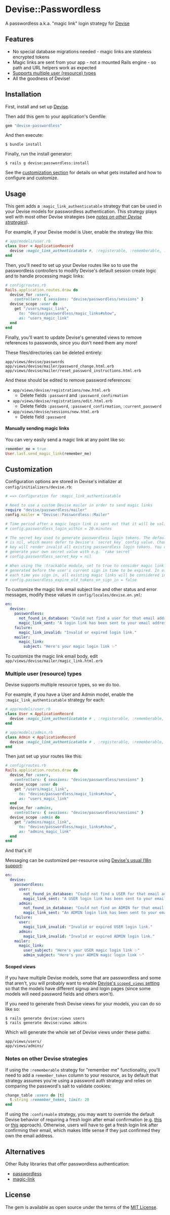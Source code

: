 # Devise::Passwordless

A passwordless a.k.a. "magic link" login strategy for [Devise][]

## Features

* No special database migrations needed - magic links are stateless encrypted tokens
* Magic links are sent from your app - not a mounted Rails engine - so path and URL helpers work as expected
* [Supports multiple user (resource) types](#multiple-user-resource-types)
* All the goodness of Devise!

## Installation

First, install and set up [Devise][].

Then add this gem to your application's Gemfile:

```ruby
gem "devise-passwordless"
```

And then execute:

```
$ bundle install
```

Finally, run the install generator:

```
$ rails g devise:passwordless:install
```

See the [customization section](#customization) for details on what gets installed and how to configure and customize.

## Usage

This gem adds a `:magic_link_authenticatable` strategy that can be used in your Devise models for passwordless authentication. This strategy plays well with most other Devise strategies (see [*notes on other Devise strategies*](#notes-on-other-devise-strategies)).

For example, if your Devise model is User, enable the strategy like this:

```ruby
# app/models/user.rb
class User < ApplicationRecord
  devise :magic_link_authenticatable #, :registerable, :rememberable, ...
end
```

Then, you'll need to set up your Devise routes like so to use the passwordless controllers to modify Devise's default session create logic and to handle processing magic links:

```ruby
# config/routes.rb
Rails.application.routes.draw do
  devise_for :users,
    controllers: { sessions: "devise/passwordless/sessions" }
  devise_scope :user do
    get "/users/magic_link",
      to: "devise/passwordless/magic_links#show",
      as: "users_magic_link"
  end
end
```

Finally, you'll want to update Devise's generated views to remove references to passwords, since you don't need them any more!

These files/directories can be deleted entirely:

```
app/views/devise/passwords
app/views/devise/mailer/password_change.html.erb
app/views/devise/mailer/reset_password_instructions.html.erb
```

And these should be edited to remove password references:

* `app/views/devise/registrations/new.html.erb`
  * Delete fields `:password` and `:password_confirmation`
* `app/views/devise/registrations/edit.html.erb`
  * Delete fields `:password`, `:password_confirmation`, `:current_password`
* `app/views/devise/sessions/new.html.erb`
  * Delete field `:password`

#### Manually sending magic links

You can very easily send a magic link at any point like so:

```ruby
remember_me = true
User.last.send_magic_link(remember_me)
```

## Customization

Configuration options are stored in Devise's initializer at `config/initializers/devise.rb`:

```ruby
# ==> Configuration for :magic_link_authenticatable

# Need to use a custom Devise mailer in order to send magic links
require "devise/passwordless/mailer"
config.mailer = "Devise::Passwordless::Mailer"

# Time period after a magic login link is sent out that it will be valid for.
# config.passwordless_login_within = 20.minutes

# The secret key used to generate passwordless login tokens. The default value
# is nil, which means defer to Devise's `secret_key` config value. Changing this
# key will render invalid all existing passwordless login tokens. You can
# generate your own secret value with e.g. `rake secret`
# config.passwordless_secret_key = nil

# When using the :trackable module, set to true to consider magic link tokens
# generated before the user's current sign in time to be expired. In other words,
# each time you sign in, all existing magic links will be considered invalid.
# config.passwordless_expire_old_tokens_on_sign_in = false
```

To customize the magic link email subject line and other status and error messages, modify these values in `config/locales/devise.en.yml`:

```yaml
en:
  devise:
    passwordless:
      not_found_in_database: "Could not find a user for that email address"
      magic_link_sent: "A login link has been sent to your email address. Please follow the link to log in to your account."
    failure:
      magic_link_invalid: "Invalid or expired login link."
    mailer:
      magic_link:
        subject: "Here's your magic login link ✨"
```

To customize the magic link email body, edit `app/views/devise/mailer/magic_link.html.erb`

### Multiple user (resource) types

Devise supports multiple resource types, so we do too.

For example, if you have a User and Admin model, enable the `:magic_link_authenticatable` strategy for each:

```ruby
# app/models/user.rb
class User < ApplicationRecord
  devise :magic_link_authenticatable # , :registerable, :rememberable, ...
end

# app/models/admin.rb
class Admin < ApplicationRecord
  devise :magic_link_authenticatable # , :registerable, :rememberable, ...
end
```

Then just set up your routes like this:

```ruby
# config/routes.rb
Rails.application.routes.draw do
  devise_for :users,
    controllers: { sessions: "devise/passwordless/sessions" }
  devise_scope :user do
    get "/users/magic_link",
      to: "devise/passwordless/magic_links#show",
      as: "users_magic_link"
  end
  devise_for :admins,
    controllers: { sessions: "devise/passwordless/sessions" }
  devise_scope :admin do
    get "/admins/magic_link",
      to: "devise/passwordless/magic_links#show",
      as: "admins_magic_link"
  end
end
```

And that's it!

Messaging can be customized per-resource using [Devise's usual I18n support][devise-i18n]:

```yaml
en:
  devise:
    passwordless:
      user:
        not_found_in_database: "Could not find a USER for that email address"
        magic_link_sent: "A USER login link has been sent to your email address. Please follow the link to log in to your account."
      admin:
        not_found_in_database: "Could not find an ADMIN for that email address"
        magic_link_sent: "An ADMIN login link has been sent to your email address. Please follow the link to log in to your account."
    failure:
      user:
        magic_link_invalid: "Invalid or expired USER login link."
      admin:
        magic_link_invalid: "Invalid or expired ADMIN login link."
    mailer:
      magic_link:
        user_subject: "Here's your USER magic login link ✨"
        admin_subject: "Here's your ADMIN magic login link ✨"
```

#### Scoped views

If you have multiple Devise models, some that are passwordless and some that aren't, you will probably want to enable [Devise's `scoped_views` setting](https://henrytabima.github.io/rails-setup/docs/devise/configuring-views) so that the models have different signup and login pages (since some models will need password fields and others won't).

If you need to generate fresh Devise views for your models, you can do so like so:

```
$ rails generate devise:views users
$ rails generate devise:views admins
```

Which will generate the whole set of Devise views under these paths:

```
app/views/users/
app/views/admins/
```

### Notes on other Devise strategies

If using the `:rememberable` strategy for "remember me" functionality, you'll need to add a `remember_token` column to your resource, as by default that strategy assumes you're using a password auth strategy and relies on comparing the password's salt to validate cookies:

```ruby
change_table :users do |t|
  t.string :remember_token, limit: 20
end
```

If using the `:confirmable` strategy, you may want to override the default Devise behavior of requiring a fresh login after email confirmation (e.g. [this](https://stackoverflow.com/a/39010334/215168) or [this](https://stackoverflow.com/a/25865526/215168) approach). Otherwise, users will have to get a fresh login link after confirming their email, which makes little sense if they just confirmed they own the email address.

## Alternatives

Other Ruby libraries that offer passwordless authentication:

* [passwordless](https://github.com/mikker/passwordless)
* [magic-link](https://github.com/dvanderbeek/magic-link)

## License

The gem is available as open source under the terms of the [MIT License](https://opensource.org/licenses/MIT).

[Devise]: https://github.com/heartcombo/devise
[devise-i18n]: https://github.com/heartcombo/devise#i18n
